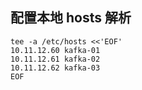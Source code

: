 ## 配置本地 hosts 解析

```shell
tee -a /etc/hosts <<'EOF'
10.11.12.60 kafka-01
10.11.12.61 kafka-02
10.11.12.62 kafka-03
EOF
```

